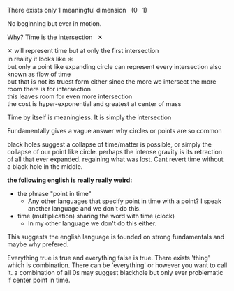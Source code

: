 There exists only 1 meaningful dimension &nbsp; (0 &nbsp; 1)

No beginning but ever in motion.

Why? Time is the intersection  &nbsp; ✕

✕ will represent time but at only the first intersection    
in reality it looks like ＊    
but only a point like expanding circle can represent every intersection also known as flow of time     
but that is not its truest form either since the more we intersect the more room there is for intersection     
this leaves room for even more intersection     
the cost is hyper-exponential and greatest at center of mass

Time by itself is meaningless. It is simply the intersection   

Fundamentally gives a vague answer why circles or points are so common

black holes suggest a collapse of time/matter is possible, or simply the collapse of our point like circle. perhaps the intense gravity is its retraction of all that ever expanded. regaining what was lost. Cant revert time without a black hole in the middle.


**the following english is really really weird:**     
- the phrase "point in time"   
  - Any other languages that specify point in time with a point? I speak another language and we don't do this.
- time (multiplication) sharing the word with time (clock)
  - In my other language we don't do this either.
    
This suggests the english language is founded on strong fundamentals and maybe why prefered.



Everything true is true and everything false is true.
There exists 'thing' which is combination.
There can be 'everything' or however you want to call it. a combination of all 0s may suggest blackhole but only ever problematic if center point in time.
